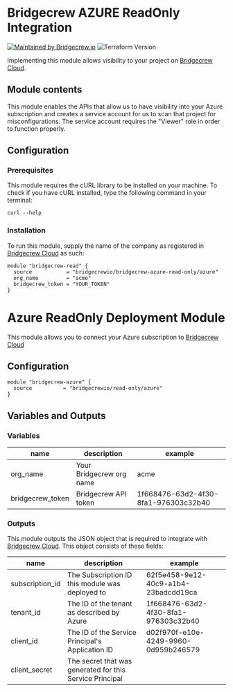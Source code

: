 # Bridgecrew AZURE ReadOnly Integration
[![Maintained by Bridgecrew.io](https://img.shields.io/badge/maintained%20by-bridgecrew.io-blueviolet)](https://bridgecrew.io)
![Terraform Version](https://img.shields.io/badge/tf-%3E%3D0.12.0-blue.svg)

Implementing this module allows visibility to your project on [Bridgecrew Cloud](https://www.bridgecrew.cloud).

## Module contents
This module enables the APIs that allow us to have visibility into your Azure subscription
and creates a service account for us to scan that project for misconfigurations.
The service account requires the "Viewer" role in order to function properly.

## Configuration

### Prerequisites
This module requires the cURL library to be installed on your machine. To check if you have cURL installed, type the following command in your terminal:
```shell script
curl --help
```

### Installation
To run this module, supply the name of the company as registered in [Bridgecrew Cloud](https://www.bridgecrew.cloud) as such:
```hcl-terraform
module "bridgecrew-read" {
  source           = "bridgecrewio/bridgecrew-azure-read-only/azure"
  org_name         = "acme"
  bridgecrew_token = "YOUR_TOKEN"
}
```

# Azure ReadOnly Deployment Module
This module allows you to connect your Azure subscription to [Bridgecrew Cloud](https://bridgecrew.cloud)

## Configuration
```hcl-terraform
module "bridgecrew-azure" {
  source          = "bridgecrewio/read-only/azure"
}
```

## Variables and Outputs
### Variables
|name|description|example|
|----|-----------|-------|
|org_name|Your Bridgecrew org name|acme|
|bridgecrew_token | Bridgecrew API token | 1f668476-63d2-4f30-8fa1-976303c32b40||

### Outputs
This module outputs the JSON object that is required to integrate with [Bridgecrew Cloud](https://bridgecrew.cloud).
This object consists of these fields:

|name|description|example|
|----|-----------|-------|
|subscription_id|The Subscription ID this module was deployed to|62f5e458-9e12-40c9-a1b4-23badcdd19ca|
|tenant_id | The ID of the tenant as described by Azure | 1f668476-63d2-4f30-8fa1-976303c32b40|
|client_id|The ID of the Service Principal's Application ID | d02f970f-e10e-4249-9960-0d959b246579|
|client_secret|The secret that was generated for this Service Principal||